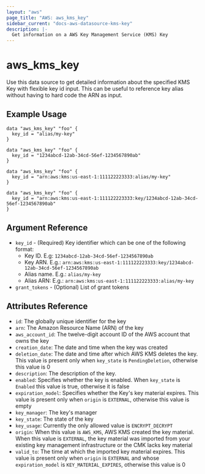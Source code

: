 ```yaml
---
layout: "aws"
page_title: "AWS: aws_kms_key"
sidebar_current: "docs-aws-datasource-kms-key"
description: |-
  Get information on a AWS Key Management Service (KMS) Key
---
```


# aws_kms_key

Use this data source to get detailed information about 
the specified KMS Key with flexible key id input. 
This can be useful to reference key alias 
without having to hard code the ARN as input.

## Example Usage

```hcl
data "aws_kms_key" "foo" {
  key_id = "alias/my-key"
}

data "aws_kms_key" "foo" {
  key_id = "1234abcd-12ab-34cd-56ef-1234567890ab"
}

data "aws_kms_key" "foo" {
  key_id = "arn:aws:kms:us-east-1:111122223333:alias/my-key"
}

data "aws_kms_key" "foo" {
  key_id = "arn:aws:kms:us-east-1:111122223333:key/1234abcd-12ab-34cd-56ef-1234567890ab"
}
```

## Argument Reference

* `key_id` - (Required) Key identifier which can be one of the following format:
  * Key ID. E.g: `1234abcd-12ab-34cd-56ef-1234567890ab`
  * Key ARN. E.g.: `arn:aws:kms:us-east-1:111122223333:key/1234abcd-12ab-34cd-56ef-1234567890ab`
  * Alias name. E.g.: `alias/my-key`
  * Alias ARN: E.g.: `arn:aws:kms:us-east-1:111122223333:alias/my-key`
* `grant_tokens` - (Optional) List of grant tokens

## Attributes Reference

* `id`: The globally unique identifier for the key
* `arn`: The Amazon Resource Name (ARN) of the key
* `aws_account_id`: The twelve-digit account ID of the AWS account that owns the key
* `creation_date`: The date and time when the key was created
* `deletion_date`: The date and time after which AWS KMS deletes the key. This value is present only when `key_state` is `PendingDeletion`, otherwise this value is 0
* `description`: The description of the key.
* `enabled`: Specifies whether the key is enabled. When `key_state` is `Enabled` this value is true, otherwise it is false
* `expiration_model`: Specifies whether the Key's key material expires. This value is present only when `origin` is `EXTERNAL`, otherwise this value is empty
* `key_manager`: The key's manager
* `key_state`: The state of the key
* `key_usage`: Currently the only allowed value is `ENCRYPT_DECRYPT`
* `origin`: When this value is `AWS_KMS`, AWS KMS created the key material. When this value is `EXTERNAL`, the key material was imported from your existing key management infrastructure or the CMK lacks key material
* `valid_to`: The time at which the imported key material expires. This value is present only when `origin` is `EXTERNAL` and whose `expiration_model` is `KEY_MATERIAL_EXPIRES`, otherwise this value is 0